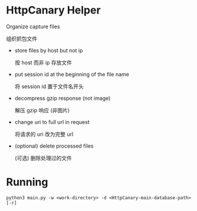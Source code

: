 # HttpCanary Helper

Organize capture files

组织抓包文件

- store files by host but not ip

  按 host 而非 ip 存放文件

- put session id at the beginning of the file name

   将 session id 置于文件名开头

- decompress gzip response (not image)

  解压 gzip 响应 (非图片)

- change uri to full url in request

  将请求的 uri 改为完整 url

- (optional) delete processed files

  (可选) 删除处理过的文件

# Running

```shell script
python3 main.py -w <work-directory> -d <HttpCanary-main-database-path> [-r]
```
